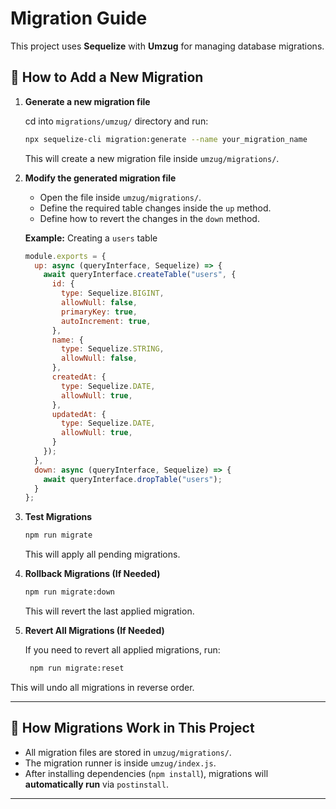 # Migration Guide

This project uses **Sequelize** with **Umzug** for managing database migrations.

## **📌 How to Add a New Migration**

1. **Generate a new migration file**
   
   cd into `migrations/umzug/` directory and run:

   ```sh
   npx sequelize-cli migration:generate --name your_migration_name
   ```

   This will create a new migration file inside `umzug/migrations/`.

2. **Modify the generated migration file**

   - Open the file inside `umzug/migrations/`.
   - Define the required table changes inside the `up` method.
   - Define how to revert the changes in the `down` method.

   **Example:** Creating a `users` table

   ```javascript
   module.exports = {
     up: async (queryInterface, Sequelize) => {
       await queryInterface.createTable("users", {
         id: {
           type: Sequelize.BIGINT,
           allowNull: false,
           primaryKey: true,
           autoIncrement: true,
         },
         name: {
           type: Sequelize.STRING,
           allowNull: false,
         },
         createdAt: {
           type: Sequelize.DATE,
           allowNull: true,
         },
         updatedAt: {
           type: Sequelize.DATE,
           allowNull: true,
         }
       });
     },
     down: async (queryInterface, Sequelize) => {
       await queryInterface.dropTable("users");
     }
   };
   ```

3. **Test Migrations**

   ```sh
   npm run migrate
   ```

   This will apply all pending migrations.

4. **Rollback Migrations (If Needed)**

   ```sh
   npm run migrate:down
   ```

   This will revert the last applied migration.

5. **Revert All Migrations (If Needed)**

    If you need to revert all applied migrations, run:

   ```sh
    npm run migrate:reset
   ```

This will undo all migrations in reverse order.

---

## **📌 How Migrations Work in This Project**

- All migration files are stored in `umzug/migrations/`.
- The migration runner is inside `umzug/index.js`.
- After installing dependencies (`npm install`), migrations will **automatically run** via `postinstall`.

---
